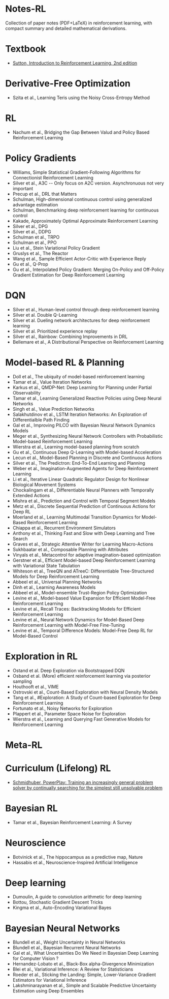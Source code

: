 # Notes-RL
Collection of paper notes (PDF+LaTeX) in reinforcement learning, with compact summary and detailed mathematical derivations.

# Textbook
- [Sutton, Introduction to Reinforcement Learning, 2nd edition](/Sutton%20-%20Introduction%20to%20RL)

# Derivative-Free Optimization
- Szita et al., Learning Teris using the Noisy Cross-Entropy Method

# RL
- Nachum et al., Bridging the Gap Between Valud and Policy Based Reinforcement Learning

# Policy Gradients
- Williams, Simple Statistical Gradient-Following Algorithms for Connectionist Reinforcement Learning
- Silver et al., A3C 
  -- Only focus on A2C version. Asynchronuous not very important
- Precup et al., DRL that Matters
- Schulman, High-dimensional continuous control using generalized advantage estimation
- Schulman, Benchmarking deep reinforcement learning for continuous control
- Kakade, Approximately Optimal Approximate Reinforcement Learning
- Silver et al., DPG
- Silver et al., DDPG
- Schulman et al., TRPO
- Schulman et al., PPO
- Liu et al., Stein Variational Policy Gradient
- Gruslys et al., The Reactor
- Wang et al., Sample Efficient Actor-Critic with Experience Reply
- Gu et al., Q-Prop
- Gu et al., Interpolated Policy Gradient: Merging On-Policy and Off-Policy Gradient Estimation for Deep Reinforcement Learning

# DQN
- Silver et al., Human-level control through deep reinforcement learning
- Silver et al. Double Q-Learning
- Silver et al. Dueling network architectures for deep reinforcement learning
- Silver et al. Prioritized experience replay
- Silver et al., Rainbow: Combining Improvements in DRL
- Bellemare et al., A Distributional Perspective on Reinforcement Learning

# Model-based RL & Planning
- Doll et al., The ubiquity of model-based reinforcement learning
- Tamar et al., Value Iteration Networks
- Karkus et al., QMDP-Net: Deep Learning for Planning under Partial Observability
- Tamar et al., Learning Generalized Reactive Policies using Deep Neural Networks
- Singh et al., Value Prediction Networks
- Salakhutdinov et al., LSTM Iteration Networks: An Exploration of Differentialble Path Finding
- Gal et al., Improving PILCO with Bayesian Neural Network Dynamics Models
- Meger et al., Synthesizing Neural Network Controllers with Probabilistic Model-based Reinforcement Learning
- Wierstra et al., Learning model-based planning from scratch
- Gu et al., Continuous Deep Q-Learning with Model-based Acceleration
- Lecun et al., Model-Based Planning in Discrete and Continuous Actions
- Silver et al., The Predictron: End-To-End Learning and Planning
- Weber et al., Imagination-Augmented Agents for Deep Reinforcement Learning
- Li et al., Iterative Linear Quadratic Regulator Design for Nonlinear Biological Movement Systems
- Chockalingam et al., Differentiable Neural Planners with Temporally Extended Actions
- Mishra et al., Prediction and Control with Temporal Segment Models
- Metz et al., Discrete Sequential Prediction of Continuous Actions for Deep RL
- Moerland et al., Learning Multimodal Transition Dynamics for Model-Based Reinforcement Learning
- Chiappa et al., Recurrent Environment Simulators
- Anthony et al., Thinking Fast and Slow with Deep Learning and Tree Search
- Graves et al., Strategic Attentive Writer for Learning Macro-Actions
- Sukhbaatar et al., Composable Planning with Attributes
- Vinyals et al., Metacontrol for adaptive imagination-based optimization
- Gerstner et al., Efficient Model-based Deep Reinforcement Learning with Variational State Tabulation
- Whiteson et al., TreeQN and ATreeC: Differentiable Tree-Structured Models for Deep Reinforcement Learning
- Abbeel et al., Universal Planning Networks
- Dinh et al., Learning Awareness Models
- Abbeel et al., Model-ensemble Trust-Region Policy Optimization
- Levine et al., Model-based Value Expansion for Efficient Model-Free Reinforcement Learning
- Levine et al., Recall Traces: Backtracking Models for Efficient Reinforcement Learning
- Levine et al., Neural Network Dynamics for Model-Based Deep Reinforcement Learning with Model-Free Fine-Tuning
- Levine et al., Temporal Difference Models: Model-Free Deep RL for Model-Based Control

# Exploration in RL
- Ostand et al. Deep Exploration via Bootstrapped DQN
- Osband et al. (More) efficient reinforcement learning via posterior sampling
- Houthooft et al., VIME
- Ostrovski et al., Count-Based Exploration with Neural Density Models
- Tang et al., #Exploration: A Study of Count-based Exploration for Deep Reinforcement Learning
- Fortunato et al., Noisy Networks for Exploration
- Plappert et al., Parameter Space Noise for Exploration
- Wierstra et al., Learning and Querying Fast Generative Models for Reinforcement Learning

# Meta-RL

# Curriculum (Lifelong) RL
- [Schmidhuber, PowerPlay: Training an increasingly general problem solver by continually searching for the simplest still unsolvable problem](/PowerPlay)

# Bayesian RL
- Tamar et al., Bayesian Reinforcement Learning: A Survey

# Neuroscience
- Botvinick et al., The hippocampus as a predictive map, Nature
- Hassabis et al., Neuroscience-Inspired Artificial Intelligence

# Deep learning
- Dumoulin, A guide to convolution arithmetic for deep learning
- Bottou, Stochastic Gradient Descent Tricks
- Kingma et al., Auto-Encoding Variational Bayes

# Bayesian Neural Networks
- Blundell et al., Weight Uncertainty in Neural Networks
- Blundell et al., Bayesian Recurrent Neural Networks
- Gal et al., What Uncertainties Do We Need in Bayesian Deep Learning for Computer Vision ?
- Hernandez-Lobato et al., Black-Box alpha-Divergence Minimization
- Blei et al., Variational Inference: A Review for Statisticians
- Roeder et al., Sticking the Landing: Simple, Lower-Variance Gradient Estimators for Variational Inference
- Lakshminarayanan et al., Simple and Scalable Predictive Uncertainty Estimation using Deep Ensembles
